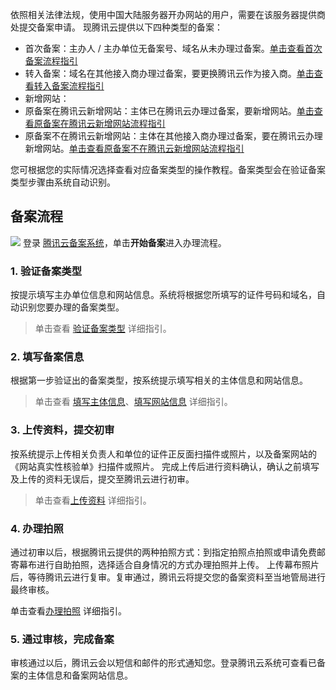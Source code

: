 
依照相关法律法规，使用中国大陆服务器开办网站的用户，需要在该服务器提供商处提交备案申请。
现腾讯云提供以下四种类型的备案：
- 首次备案：主办人 / 主办单位无备案号、域名从未办理过备案。[单击查看首次备案流程指引](https://cloud.tencent.com/document/product/243/9622)
- 转入备案：域名在其他接入商办理过备案，要更换腾讯云作为接入商。[单击查看转入备案流程指引](https://cloud.tencent.com/document/product/243/9623)
- 新增网站：
 - 原备案在腾讯云新增网站：主体已在腾讯云办理过备案，要新增网站。[单击查看原备案在腾讯云新增网站流程指引](https://cloud.tencent.com/document/product/243/9624)
 - 原备案不在腾讯云新增网站：主体在其他接入商办理过备案，要在腾讯云办理新增网站。[单击查看原备案不在腾讯云新增网站流程指引](https://cloud.tencent.com/document/product/243/10174)

您可根据您的实际情况选择查看对应备案类型的操作教程。备案类型会在验证备案类型步骤由系统自动识别。

## 备案流程
![](https://mc.qcloudimg.com/static/img/63c6b49b6c53d9cf9ff4f155d7c24971/bb.jpg)
登录 [腾讯云备案系统](https://cloud.tencent.com/product/ba)，单击**开始备案**进入办理流程。
### 1. 验证备案类型

按提示填写主办单位信息和网站信息。系统将根据您所填写的证件号码和域名，自动识别您要办理的备案类型。

>单击查看 [验证备案类型](https://cloud.tencent.com/document/product/243/9544) 详细指引。

### 2. 填写备案信息

根据第一步验证出的备案类型，按系统提示填写相关的主体信息和网站信息。

>单击查看 [填写主体信息](https://cloud.tencent.com/document/product/243/9546)、[填写网站信息](https://cloud.tencent.com/document/product/243/9547) 详细指引。

### 3. 上传资料，提交初审

按系统提示上传相关负责人和单位的证件正反面扫描件或照片，以及备案网站的《网站真实性核验单》扫描件或照片。
完成上传后进行资料确认，确认之前填写及上传的资料无误后，提交至腾讯云进行初审。

>单击查看[上传资料](https://cloud.tencent.com/document/product/243/9548) 详细指引。

### 4. 办理拍照

通过初审以后，根据腾讯云提供的两种拍照方式：到指定拍照点拍照或申请免费邮寄幕布进行自助拍照，选择适合自身情况的方式办理拍照并上传。
上传幕布照片后，等待腾讯云进行复审。复审通过，腾讯云将提交您的备案资料至当地管局进行最终审核。

单击查看[办理拍照](https://cloud.tencent.com/document/product/243/9549) 详细指引。 

### 5. 通过审核，完成备案

审核通过以后，腾讯云会以短信和邮件的形式通知您。登录腾讯云系统可查看已备案的主体信息和备案网站信息。

